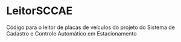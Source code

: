 # LeitorSCCAE
Código para o leitor de placas de veículos do projeto do Sistema de Cadastro e Controle Automático em Estacionamento
